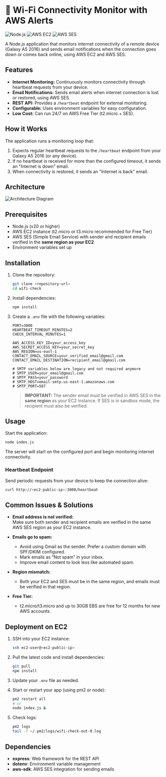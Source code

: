 # 📡 Wi-Fi Connectivity Monitor with AWS Alerts
![Node.js](https://img.shields.io/badge/Node.js-18.x-brightgreen)
![AWS EC2](https://img.shields.io/badge/Deployed-AWS%20EC2-blue)
![AWS SES](https://img.shields.io/badge/Email-AWS%20SES-orange)


A Node.js application that monitors internet connectivity of a remote device (Galaxy A5 2016) and sends email notifications when the connection goes down or comes back online, using AWS EC2 and AWS SES.

## Features

- **Internet Monitoring:** Continuously monitors connectivity through heartbeat requests from your device.
- **Email Notifications:** Sends email alerts when internet connection is lost or restored, using AWS SES.
- **REST API:** Provides a `/heartbeat` endpoint for external monitoring.
- **Configurable:** Uses environment variables for easy configuration.
- **Low Cost:** Can run 24/7 on AWS Free Tier (t2.micro + SES).

## How it Works

The application runs a monitoring loop that:
1. Expects regular heartbeat requests to the `/heartbeat` endpoint from your Galaxy A5 2016 (or any device).
2. If no heartbeat is received for more than the configured timeout, it sends an "Internet is down" email.
3. When connectivity is restored, it sends an "Internet is back" email.

## Architecture

![Architecture Diagram](https://media2.dev.to/dynamic/image/width=800%2Cheight=%2Cfit=scale-down%2Cgravity=auto/https%3A%2F%2Fdev-to-uploads.s3.amazonaws.com%2Fuploads%2Farticles%2Fz1cvs04trrfl12cn9fad.png)

## Prerequisites

- Node.js (v20 or higher)
- AWS EC2 instance (t2.micro or t3.micro recommended for Free Tier)
- AWS SES (Simple Email Service) with sender and recipient emails verified in the **same region as your EC2**
- Environment variables set up

## Installation

1. Clone the repository:
   ```sh
   git clone <repository-url>
   cd wifi-check
   ```

2. Install dependencies:
   ```sh
   npm install
   ```

3. Create a `.env` file with the following variables:
   ```env
   PORT=3000
   HEARTBEAT_TIMEOUT_MINUTES=2
   CHECK_INTERVAL_MINUTES=1

   AWS_ACCESS_KEY_ID=your_access_key
   AWS_SECRET_ACCESS_KEY=your_secret_key
   AWS_REGION=us-east-1
   CONTACT_EMAIL_SOURCE=your_verified_email@gmail.com
   CONTACT_EMAIL_DESTINATION=recipient_email@gmail.com

   # SMTP variables below are legacy and not required anymore
   # SMTP_USER=your_email@gmail.com
   # SMTP_PASS=your_password
   # SMTP_HOST=email-smtp.us-east-1.amazonaws.com
   # SMTP_PORT=587
   ```

   > **IMPORTANT:** The sender email must be verified in AWS SES in the **same region** as your EC2 instance. If SES is in sandbox mode, the recipient must also be verified.

## Usage

Start the application:
```sh
node index.js
```

The server will start on the configured port and begin monitoring internet connectivity.

### Heartbeat Endpoint

Send periodic requests from your device to keep the connection alive:
```sh
curl http://<ec2-public-ip>:3000/heartbeat
```

## Common Issues & Solutions

- **Email address is not verified:**  
  Make sure both sender and recipient emails are verified in the same AWS SES region as your EC2 instance.

- **Emails go to spam:**  
  - Avoid using Gmail as the sender. Prefer a custom domain with SPF/DKIM configured.
  - Mark emails as “Not spam” in your inbox.
  - Improve email content to look less like automated spam.

- **Region mismatch:**  
  - Both your EC2 and SES must be in the same region, and emails must be verified in that region.

- **Free Tier:**  
  - t2.micro/t3.micro and up to 30GB EBS are free for 12 months for new AWS accounts.

## Deployment on EC2

1. SSH into your EC2 instance:
   ```sh
   ssh ec2-user@<ec2-public-ip>
   ```

2. Pull the latest code and install dependencies:
   ```sh
   git pull
   npm install
   ```

3. Update your `.env` file as needed.

4. Start or restart your app (using pm2 or node):
   ```sh
   pm2 restart all
   # or
   node index.js &
   ```

5. Check logs:
   ```sh
   pm2 logs
   tail -f ~/.pm2/logs/wifi-check-out-0.log
   ```

## Dependencies

- **express**: Web framework for the REST API
- **dotenv**: Environment variable management
- **aws-sdk**: AWS SES integration for sending emails

